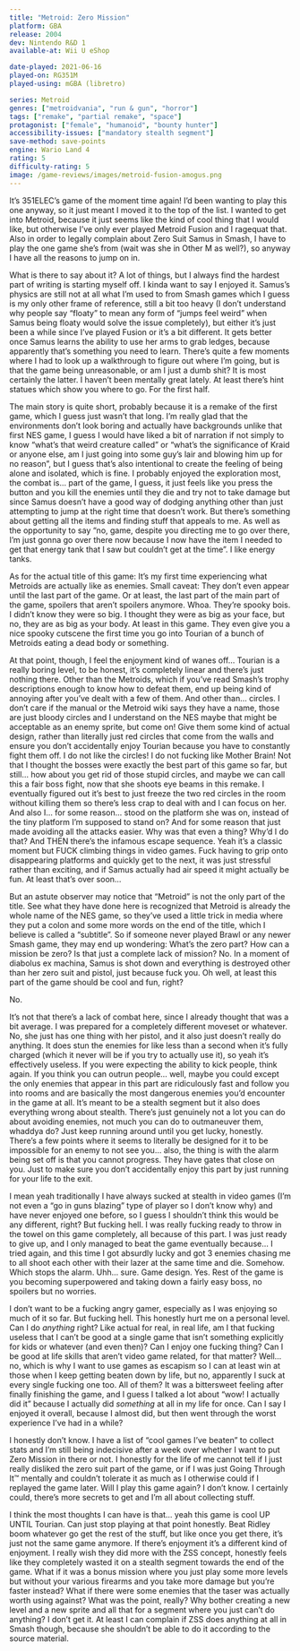 ```yaml
---
title: "Metroid: Zero Mission"
platform: GBA
release: 2004
dev: Nintendo R&D 1
available-at: Wii U eShop

date-played: 2021-06-16
played-on: RG351M
played-using: mGBA (libretro)

series: Metroid
genres: ["metroidvania", "run & gun", "horror"]
tags: ["remake", "partial remake", "space"]
protagonist: ["female", "humanoid", "bounty hunter"]
accessibility-issues: ["mandatory stealth segment"]
save-method: save-points
engine: Wario Land 4
rating: 5
difficulty-rating: 5
image: /game-reviews/images/metroid-fusion-amogus.png
---
```


It’s 351ELEC’s game of the moment time again! I’d been wanting to play this one anyway, so it just meant I moved it to the top of the list. I wanted to get into Metroid, because it just seems like the kind of cool thing that I would like, but otherwise I’ve only ever played Metroid Fusion and I ragequat that. Also in order to legally complain about Zero Suit Samus in Smash, I have to play the one game she’s from (wait was she in Other M as well?), so anyway I have all the reasons to jump on in.

What is there to say about it? A lot of things, but I always find the hardest part of writing is starting myself off. I kinda want to say I enjoyed it. Samus’s physics are still not at all what I’m used to from Smash games which I guess is my only other frame of reference, still a bit too heavy (I don’t understand why people say “floaty” to mean any form of “jumps feel weird” when Samus being floaty would solve the issue completely), but either it’s just been a while since I’ve played Fusion or it’s a bit different. It gets better once Samus learns the ability to use her arms to grab ledges, because apparently that’s something you need to learn. There’s quite a few moments where I had to look up a walkthrough to figure out where I’m going, but is that the game being unreasonable, or am I just a dumb shit? It is most certainly the latter. I haven’t been mentally great lately. At least there’s hint statues which show you where to go. For the first half.

The main story is quite short, probably because it is a remake of the first game, which I guess just wasn’t that long. I’m really glad that the environments don’t look boring and actually have backgrounds unlike that first NES game, I guess I would have liked a bit of narration if not simply to know “what’s that weird creature called” or “what’s the significance of Kraid or anyone else, am I just going into some guy’s lair and blowing him up for no reason”, but I guess that’s also intentional to create the feeling of being alone and isolated, which is fine. I probably enjoyed the exploration most, the combat is… part of the game, I guess, it just feels like you press the button and you kill the enemies until they die and try not to take damage but since Samus doesn’t have a good way of dodging anything other than just attempting to jump at the right time that doesn’t work. But there’s something about getting all the items and finding stuff that appeals to me. As well as the opportunity to say “no, game, despite you directing me to go over there, I’m just gonna go over there now because I now have the item I needed to get that energy tank that I saw but couldn’t get at the time”. I like energy tanks.

As for the actual title of this game: It’s my first time experiencing what Metroids are actually like as enemies. Small caveat: They don’t even appear until the last part of the game. Or at least, the last part of the main part of the game, spoilers that aren’t spoilers anymore. Whoa. They’re spooky bois. I didn’t know they were so big. I thought they were as big as your face, but no, they are as big as your body. At least in this game. They even give you a nice spooky cutscene the first time you go into Tourian of a bunch of Metroids eating a dead body or something.

At that point, though, I feel the enjoyment kind of wanes off… Tourian is a really boring level, to be honest, it’s completely linear and there’s just nothing there. Other than the Metroids, which if you’ve read Smash’s trophy descriptions enough to know how to defeat them, end up being kind of annoying after you’ve dealt with a few of them. And other than… circles. I don’t care if the manual or the Metroid wiki says they have a name, those are just bloody circles and I understand on the NES maybe that might be acceptable as an enemy sprite, but come on! Give them some kind of actual design, rather than literally just red circles that come from the walls and ensure you don’t accidentally enjoy Tourian because you have to constantly fight them off. I do not like the circles! I do not fucking like Mother Brain! Not that I thought the bosses were exactly the best part of this game so far, but still… how about you get rid of those stupid circles, and maybe we can call this a fair boss fight, now that she shoots eye beams in this remake. I eventually figured out it’s best to just freeze the two red circles in the room without killing them so there’s less crap to deal with and I can focus on her. And also I… for some reason… stood on the platform she was on, instead of the tiny platform I’m supposed to stand on? And for some reason that just made avoiding all the attacks easier. Why was that even a thing? Why’d I do that? And THEN there’s the infamous escape sequence. Yeah it’s a classic moment but FUCK climbing things in video games. Fuck having to grip onto disappearing platforms and quickly get to the next, it was just stressful rather than exciting, and if Samus actually had air speed it might actually be fun. At least that’s over soon…

But an astute observer may notice that “Metroid” is not the only part of the title. See what they have done here is recognized that Metroid is already the whole name of the NES game, so they’ve used a little trick in media where they put a colon and some more words on the end of the title, which I believe is called a “subtitle”. So if someone never played Brawl or any newer Smash game, they may end up wondering: What’s the zero part? How can a mission be zero? Is that just a complete lack of mission? No. In a moment of diabolus ex machina, Samus is shot down and everything is destroyed other than her zero suit and pistol, just because fuck you. Oh well, at least this part of the game should be cool and fun, right?

No.

It’s not that there’s a lack of combat here, since I already thought that was a bit average. I was prepared for a completely different moveset or whatever. No, she just has one thing with her pistol, and it also just doesn’t really do anything. It does stun the enemies for like less than a second when it’s fully charged (which it never will be if you try to actually use it), so yeah it’s effectively useless. If you were expecting the ability to kick people, think again. If you think you can outrun people… well, maybe you could except the only enemies that appear in this part are ridiculously fast and follow you into rooms and are basically the most dangerous enemies you’d encounter in the game at all. It’s meant to be a stealth segment but it also does everything wrong about stealth. There’s just genuinely not a lot you can do about avoiding enemies, not much you can do to outmaneuver them, whaddya do? Just keep running around until you get lucky, honestly. There’s a few points where it seems to literally be designed for it to be impossible for an enemy to not see you… also, the thing is with the alarm being set off is that you cannot progress. They have gates that close on you. Just to make sure you don’t accidentally enjoy this part by just running for your life to the exit.

I mean yeah traditionally I have always sucked at stealth in video games (I’m not even a “go in guns blazing” type of player so I don’t know why) and have never enjoyed one before, so I guess I shouldn’t think this would be any different, right? But fucking hell. I was really fucking ready to throw in the towel on this game completely, all because of this part. I was just ready to give up, and I only managed to beat the game eventually because… I tried again, and this time I got absurdly lucky and got 3 enemies chasing me to all shoot each other with their lazer at the same time and die. Somehow. Which stops the alarm. Uhh… sure. Game design. Yes. Rest of the game is you becoming superpowered and taking down a fairly easy boss, no spoilers but no worries.

I don’t want to be a fucking angry gamer, especially as I was enjoying so much of it so far. But fucking hell. This honestly hurt me on a personal level. Can I do _anything_ right? Like actual for real, in real life, am I that fucking useless that I can’t be good at a single game that isn’t something explicitly for kids or whatever (and even then)? Can I enjoy one fucking thing? Can I be good at life skills that aren’t video game related, for that matter? Well… no, which is why I want to use games as escapism so I can at least win at those when I keep getting beaten down by life, but no, apparently I suck at every single fucking one too. All of them? It was a bittersweet feeling after finally finishing the game, and I guess I talked a lot about “wow! I actually did it” because I actually did _something_ at all in my life for once. Can I say I enjoyed it overall, because I almost did, but then went through the worst experience I’ve had in a while?

I honestly don’t know. I have a list of “cool games I’ve beaten” to collect stats and I’m still being indecisive after a week over whether I want to put Zero Mission in there or not. I honestly for the life of me cannot tell if I just really disliked the zero suit part of the game, or if I was just Going Through It™ mentally and couldn’t tolerate it as much as I otherwise could if I replayed the game later. Will I play this game again? I don’t know. I certainly could, there’s more secrets to get and I’m all about collecting stuff.

I think the most thoughts I can have is that… yeah this game is cool UP UNTIL Tourian. Can just stop playing at that point honestly. Beat Ridley boom whatever go get the rest of the stuff, but like once you get there, it’s just not the same game anymore. If there’s enjoyment it’s a different kind of enjoyment. I really wish they did more with the ZSS concept, honestly feels like they completely wasted it on a stealth segment towards the end of the game. What if it was a bonus mission where you just play some more levels but without your various firearms and you take more damage but you’re faster instead? What if there were some enemies that the taser was actually worth using against? What was the point, really? Why bother creating a new level and a new sprite and all that for a segment where you just can’t do anything? I don’t get it. At least I can complain if ZSS does anything at all in Smash though, because she shouldn’t be able to do it according to the source material.
